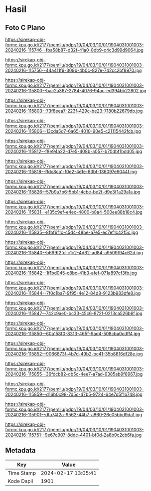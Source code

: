 # Hasil

## Foto C Plano

https://sirekap-obj-formc.kpu.go.id/2177/pemilu/pdpr/19/04/03/10/01/1904031001003-20240216-115746--fba58b87-d32f-41a0-8db9-c4c3d99d9064.jpg

https://sirekap-obj-formc.kpu.go.id/2177/pemilu/pdpr/19/04/03/10/01/1904031001003-20240216-115756--44a411f9-309b-4b0c-827e-742cc2bf8970.jpg

https://sirekap-obj-formc.kpu.go.id/2177/pemilu/pdpr/19/04/03/10/01/1904031001003-20240216-115800--bac2a367-2784-4076-94ac-ed394bb22602.jpg

https://sirekap-obj-formc.kpu.go.id/2177/pemilu/pdpr/19/04/03/10/01/1904031001003-20240216-115803--73f8eea7-223f-429c-be23-7180b22679db.jpg

https://sirekap-obj-formc.kpu.go.id/2177/pemilu/pdpr/19/04/03/10/01/1904031001003-20240216-115806--13cda5d7-6a65-4010-90e5-c21115442fcb.jpg

https://sirekap-obj-formc.kpu.go.id/2177/pemilu/pdpr/19/04/03/10/01/1904031001003-20240216-115812--f8e94a22-d7e5-408b-a057-b70dbf1bdd05.jpg

https://sirekap-obj-formc.kpu.go.id/2177/pemilu/pdpr/19/04/03/10/01/1904031001003-20240216-115818--ffdc8ca1-f0e2-4e1e-83bf-136097e9044f.jpg

https://sirekap-obj-formc.kpu.go.id/2177/pemilu/pdpr/19/04/03/10/01/1904031001003-20240216-115826--57b9a7b6-5bb1-4cbe-be2f-d9e3f1a29a1a.jpg

https://sirekap-obj-formc.kpu.go.id/2177/pemilu/pdpr/19/04/03/10/01/1904031001003-20240216-115831--e135c9ef-e4ec-4800-b8a4-500ee88b18c4.jpg

https://sirekap-obj-formc.kpu.go.id/2177/pemilu/pdpr/19/04/03/10/01/1904031001003-20240216-115835--8fbf6f1c-c5d4-48be-a7e5-ec7ef1c42f5c.jpg

https://sirekap-obj-formc.kpu.go.id/2177/pemilu/pdpr/19/04/03/10/01/1904031001003-20240216-115840--b699f2fd-c1c2-4d62-ad84-a9509f94c62d.jpg

https://sirekap-obj-formc.kpu.go.id/2177/pemilu/pdpr/19/04/03/10/01/1904031001003-20240216-115842--1f1bd045-c8bc-41b3-afef-071a897cf3fb.jpg

https://sirekap-obj-formc.kpu.go.id/2177/pemilu/pdpr/19/04/03/10/01/1904031001003-20240216-115844--7f0c1ba7-9f95-4e12-84d8-9123b983dfe8.jpg

https://sirekap-obj-formc.kpu.go.id/2177/pemilu/pdpr/19/04/03/10/01/1904031001003-20240216-115847--742c9ae0-bc33-45c6-872f-0213ca526b6f.jpg

https://sirekap-obj-formc.kpu.go.id/2177/pemilu/pdpr/19/04/03/10/01/1904031001003-20240216-115850--60a158f0-8313-465f-9ad4-508cba0cdff4.jpg

https://sirekap-obj-formc.kpu.go.id/2177/pemilu/pdpr/19/04/03/10/01/1904031001003-20240216-115852--9066873f-4b7d-49b2-bc41-35b8816df28e.jpg

https://sirekap-obj-formc.kpu.go.id/2177/pemilu/pdpr/19/04/03/10/01/1904031001003-20240216-115855--36fdcb82-db5c-4ee7-a7ad-9385eb9f8967.jpg

https://sirekap-obj-formc.kpu.go.id/2177/pemilu/pdpr/19/04/03/10/01/1904031001003-20240216-115859--d16b0c98-7d5c-47b5-9724-64e7d5f1b748.jpg

https://sirekap-obj-formc.kpu.go.id/2177/pemilu/pdpr/19/04/03/10/01/1904031001003-20240216-115901--dfa74f2a-9562-44b7-a860-26e05bbd9da1.jpg

https://sirekap-obj-formc.kpu.go.id/2177/pemilu/pdpr/19/04/03/10/01/1904031001003-20240216-115751--9e67c907-8ddc-4401-bf0d-2a8b0c2cb6fa.jpg


## Metadata

| Key        | Value               |
| ---------- | ------------------- |
| Time Stamp | 2024-02-17 13:05:41 |
| Kode Dapil | 1901                |



